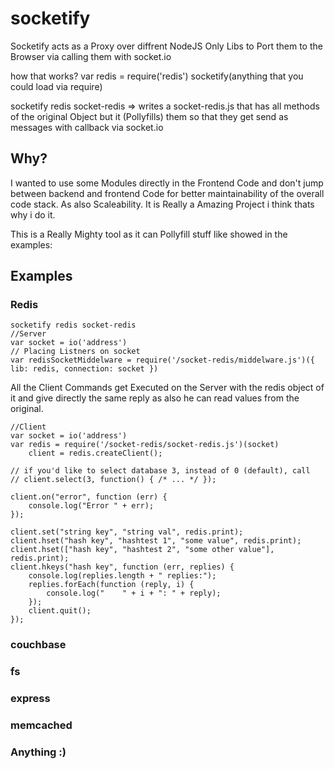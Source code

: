 # socketify
Socketify acts as a Proxy over diffrent NodeJS Only Libs to Port them to the Browser via calling them with socket.io

how that works?
var redis = require('redis')
socketify(anything that you could load via require)

socketify redis socket-redis => writes a socket-redis.js that has all methods of the original Object but it (Pollyfills) them so that they get send as messages with callback via socket.io

## Why?
I wanted to use some Modules directly in the Frontend Code and don't jump between backend and frontend Code for better maintainability of the overall code stack. As also Scaleability. It is Really a Amazing Project i think thats why i do it.

This is a Really Mighty tool as it can Pollyfill stuff like showed in the examples:

## Examples

### Redis
```
socketify redis socket-redis
//Server
var socket = io('address')
// Placing Listners on socket
var redisSocketMiddelware = require('/socket-redis/middelware.js')({ lib: redis, connection: socket })
```

All the Client Commands get Executed on the Server with the redis object of it and give directly the same reply as also he can read values from the original.
```
//Client
var socket = io('address')
var redis = require('/socket-redis/socket-redis.js')(socket)
    client = redis.createClient();
 
// if you'd like to select database 3, instead of 0 (default), call 
// client.select(3, function() { /* ... */ }); 
 
client.on("error", function (err) {
    console.log("Error " + err);
});
 
client.set("string key", "string val", redis.print);
client.hset("hash key", "hashtest 1", "some value", redis.print);
client.hset(["hash key", "hashtest 2", "some other value"], redis.print);
client.hkeys("hash key", function (err, replies) {
    console.log(replies.length + " replies:");
    replies.forEach(function (reply, i) {
        console.log("    " + i + ": " + reply);
    });
    client.quit();
});
```
### couchbase
### fs
### express
### memcached
### Anything :)
